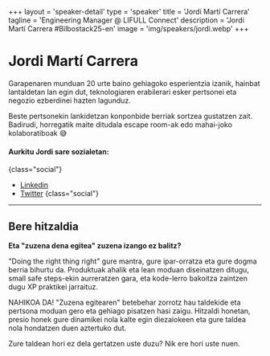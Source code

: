 +++
layout = 'speaker-detail'
type = 'speaker'
title = 'Jordi Martí Carrera'
tagline = 'Engineering Manager @ LIFULL Connect'
description = 'Jordi Martí Carrera #Bilbostack25-en'
image = 'img/speakers/jordi.webp'
+++

# Jordi Martí Carrera
Garapenaren munduan 20 urte baino gehiagoko esperientzia izanik, hainbat lantaldetan lan egin dut, teknologiaren erabilerari esker pertsonei eta negozio ezberdinei hazten lagunduz.  

Beste pertsonekin lankidetzan konponbide berriak sortzea gustatzen zait. Badirudi, horregatik maite ditudala escape room-ak edo mahai-joko kolaboratiboak 😅

#### Aurkitu Jordi sare sozialetan:

{class="social"}
* [Linkedin](https://www.linkedin.com/in/jmarti-heedrox/)
* [Twitter](https://twitter.com/itortv)
  {class="social"}

---  

## Bere hitzaldia  
**Eta "zuzena dena egitea" zuzena izango ez balitz?**  

"Doing the right thing right" gure mantra, gure ipar-orratza eta gure dogma berria bihurtu da. Produktuak ahalik eta lean moduan diseinatzen ditugu, small safe steps-ekin aurreratzen gara, eta kode-lerro bakoitza zaintzen dugu XP praktikei jarraituz.  

NAHIKOA DA! "Zuzena egitearen" betebehar zorrotz hau taldekide eta pertsona moduan gero eta gehiago pisatzen hasi zaigu. Hitzaldi honetan, presio honek gure dinamikei nola kalte egin diezaiokeen eta gure taldea nola hondatzen duen aztertuko dut.  

Zure taldean hori ez dela gertatzen uste duzu? Nik ere hori uste nuen.
